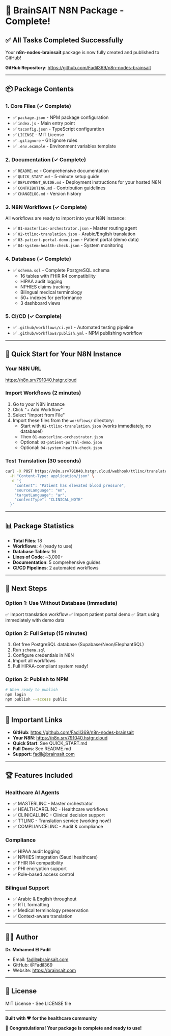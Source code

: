 # 🎉 BrainSAIT N8N Package - Complete!

## ✅ All Tasks Completed Successfully

Your **n8n-nodes-brainsait** package is now fully created and published to GitHub!

**GitHub Repository**: https://github.com/Fadil369/n8n-nodes-brainsait

---

## 📦 Package Contents

### 1. Core Files (✓ Complete)
- ✅ `package.json` - NPM package configuration
- ✅ `index.js` - Main entry point
- ✅ `tsconfig.json` - TypeScript configuration
- ✅ `LICENSE` - MIT License
- ✅ `.gitignore` - Git ignore rules
- ✅ `.env.example` - Environment variables template

### 2. Documentation (✓ Complete)
- ✅ `README.md` - Comprehensive documentation
- ✅ `QUICK_START.md` - 5-minute setup guide
- ✅ `DEPLOYMENT_GUIDE.md` - Deployment instructions for your hosted N8N
- ✅ `CONTRIBUTING.md` - Contribution guidelines
- ✅ `CHANGELOG.md` - Version history

### 3. N8N Workflows (✓ Complete)
All workflows are ready to import into your N8N instance:

- ✅ `01-masterlinc-orchestrator.json` - Master routing agent
- ✅ `02-ttlinc-translation.json` - Arabic/English translation
- ✅ `03-patient-portal-demo.json` - Patient portal (demo data)
- ✅ `04-system-health-check.json` - System monitoring

### 4. Database (✓ Complete)
- ✅ `schema.sql` - Complete PostgreSQL schema
  - 16 tables with FHIR R4 compatibility
  - HIPAA audit logging
  - NPHIES claims tracking
  - Bilingual medical terminology
  - 50+ indexes for performance
  - 3 dashboard views

### 5. CI/CD (✓ Complete)
- ✅ `.github/workflows/ci.yml` - Automated testing pipeline
- ✅ `.github/workflows/publish.yml` - NPM publishing workflow

---

## 🚀 Quick Start for Your N8N Instance

### Your N8N URL
https://n8n.srv791040.hstgr.cloud

### Import Workflows (2 minutes)

1. Go to your N8N instance
2. Click "+ Add Workflow"
3. Select "Import from File"
4. Import these files from the `workflows/` directory:
   - Start with `02-ttlinc-translation.json` (works immediately, no database!)
   - Then `01-masterlinc-orchestrator.json`
   - Optional: `03-patient-portal-demo.json`
   - Optional: `04-system-health-check.json`

### Test Translation (30 seconds)

```bash
curl -X POST https://n8n.srv791040.hstgr.cloud/webhook/ttlinc/translate \
  -H "Content-Type: application/json" \
  -d '{
    "content": "Patient has elevated blood pressure",
    "sourceLanguage": "en",
    "targetLanguage": "ar",
    "contentType": "CLINICAL_NOTE"
  }'
```

---

## 📊 Package Statistics

- **Total Files**: 18
- **Workflows**: 4 (ready to use)
- **Database Tables**: 16
- **Lines of Code**: ~3,000+
- **Documentation**: 5 comprehensive guides
- **CI/CD Pipelines**: 2 automated workflows

---

## 🎯 Next Steps

### Option 1: Use Without Database (Immediate)
✅ Import translation workflow
✅ Import patient portal demo
✅ Start using immediately with demo data

### Option 2: Full Setup (15 minutes)
1. Get free PostgreSQL database (Supabase/Neon/ElephantSQL)
2. Run `schema.sql`
3. Configure credentials in N8N
4. Import all workflows
5. Full HIPAA-compliant system ready!

### Option 3: Publish to NPM
```bash
# When ready to publish
npm login
npm publish --access public
```

---

## 🔗 Important Links

- **GitHub**: https://github.com/Fadil369/n8n-nodes-brainsait
- **Your N8N**: https://n8n.srv791040.hstgr.cloud
- **Quick Start**: See QUICK_START.md
- **Full Docs**: See README.md
- **Support**: fadil@brainsait.com

---

## 🏆 Features Included

### Healthcare AI Agents
- ✅ MASTERLINC - Master orchestrator
- ✅ HEALTHCARELINC - Healthcare workflows
- ✅ CLINICALLINC - Clinical decision support  
- ✅ TTLINC - Translation service (working now!)
- ✅ COMPLIANCELINC - Audit & compliance

### Compliance
- ✅ HIPAA audit logging
- ✅ NPHIES integration (Saudi healthcare)
- ✅ FHIR R4 compatibility
- ✅ PHI encryption support
- ✅ Role-based access control

### Bilingual Support
- ✅ Arabic & English throughout
- ✅ RTL formatting
- ✅ Medical terminology preservation
- ✅ Context-aware translation

---

## 👨‍⚕️ Author

**Dr. Mohamed El Fadil**
- Email: fadil@brainsait.com
- GitHub: @Fadil369
- Website: https://brainsait.com

---

## 📝 License

MIT License - See LICENSE file

---

**Built with ❤️ for the healthcare community**

🎉 **Congratulations! Your package is complete and ready to use!**
